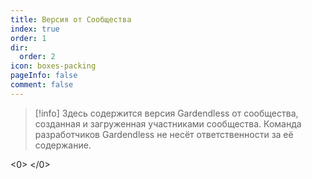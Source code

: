 ```yaml
---
title: Версия от Сообщества
index: true
order: 1
dir:
  order: 2
icon: boxes-packing
pageInfo: false
comment: false
---
```


<script setup>
    import { onMounted } from 'vue';
    onMounted(() => {
        (window.adsbygoogle = window.adsbygoogle || []).push({});
    })</script>

> [!info]
> Здесь содержится версия Gardendless от сообщества, созданная и загруженная участниками сообщества. Команда разработчиков Gardendless не несёт ответственности за её содержание.

<script setup>
    import { onMounted } from 'vue';
    onMounted(() => {
        (window.adsbygoogle = window.adsbygoogle || []).push({});
    })</script>

<Catalog />

<0>
</0>
